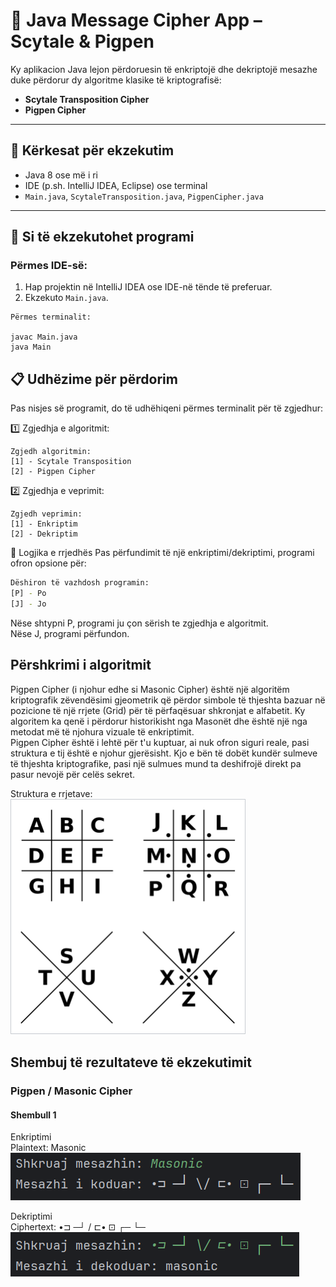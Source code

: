 # 🔐 Java Message Cipher App – Scytale & Pigpen

Ky aplikacion Java lejon përdoruesin të enkriptojë dhe dekriptojë mesazhe duke përdorur dy algoritme klasike të kriptografisë:

- **Scytale Transposition Cipher**
- **Pigpen Cipher**

---

## 🧰 Kërkesat për ekzekutim

- Java 8 ose më i ri
- IDE (p.sh. IntelliJ IDEA, Eclipse) ose terminal
- `Main.java`, `ScytaleTransposition.java`, `PigpenCipher.java`

---

## 🚀 Si të ekzekutohet programi

### Përmes IDE-së:
1. Hap projektin në IntelliJ IDEA ose IDE-në tënde të preferuar.
2. Ekzekuto `Main.java`.

 ```
 Përmes terminalit:

javac Main.java
java Main
 ```
## 📋 Udhëzime për përdorim
Pas nisjes së programit, do të udhëhiqeni përmes terminalit për të zgjedhur:
  
 
1️⃣ Zgjedhja e algoritmit:
```
Zgjedh algoritmin:
[1] - Scytale Transposition
[2] - Pigpen Cipher    
 ```

2️⃣ Zgjedhja e veprimit:
```
Zgjedh veprimin:
[1] - Enkriptim
[2] - Dekriptim
```

🔄 Logjika e rrjedhës
Pas përfundimit të një enkriptimi/dekriptimi, programi ofron opsione për:
```bash
Dëshiron të vazhdosh programin:
[P] - Po
[J] - Jo
```
Nëse shtypni P, programi ju çon sërish te zgjedhja e algoritmit. \
Nëse J, programi përfundon.


## Përshkrimi i algoritmit
Pigpen Cipher (i njohur edhe si Masonic Cipher) është një algoritëm
kriptografik zëvendësimi gjeometrik që përdor simbole të thjeshta bazuar 
në pozicione të një rrjete (Grid) për të përfaqësuar shkronjat e alfabetit. 
Ky algoritem ka qenë i përdorur historikisht nga Masonët dhe është një nga metodat 
më të njohura vizuale të enkriptimit.\
Pigpen Cipher është i lehtë për t'u kuptuar, ai nuk ofron siguri reale, 
pasi struktura e tij është e njohur gjerësisht. Kjo e bën të dobët kundër 
sulmeve të thjeshta kriptografike, pasi një sulmues mund ta deshifrojë direkt 
pa pasur nevojë për celës sekret.

Struktura e rrjetave:
![img_2.png](img_2.png)
## Shembuj të rezultateve të ekzekutimit
### Pigpen / Masonic Cipher

#### Shembull 1
Enkriptimi \
Plaintext: Masonic
![img_3.png](img_3.png)

Dekriptimi \
Ciphertext: •⊐ ─┘ \/ ⊏• ⊡ ┌─ └─ 
![img_4.png](img_4.png)
